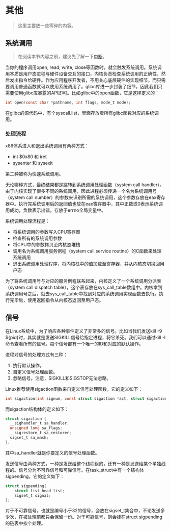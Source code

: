 # 其他

> 这里主要放一些零碎的内容。

## 系统调用

> 在阅读本节内容之前，建议先了解一下[中断](./interrupt.md)。

当你的程序调用open, read, write, close等函数时，就会触发系统调用。系统调用本质是用户态进程与硬件设备交互的接口，内核负责检查系统调用的正确性，然后发出指令给硬件。作为应用程序开发者，不用关心底层硬件的实现细节，而只需要调用普通函数就可以使用系统调用了。glibc库进一步封装了细节，因此我们只需要使用glibc库暴露的API即可。比如glibc中的open函数，它是这样定义的：

```C
int open(const char *pathname, int flags, mode_t mode);
```

在glibc的源代码中，有个syscall.list，里面存放着所有glibc函数对应的系统调用。

### 处理流程

x86体系进入和退出系统调用有两种方式：

- int $0x80 和 iret
- sysenter 和 sysexit

第二种被称为快速系统调用。

无论哪种方式，最终结果都是跳转到系统调用处理函数（system call handler）。由于内核实现了很多不同的系统调用，因此进程必须传递一个名为系统调用号（system call number）的参数来识别所需的系统调用，这个参数存放在eax寄存器中。执行完系统调用后的返回值也放在eax寄存器中，其中正数或0表示系统调用成功，负数表示出错，存放于errno全局变量中。

系统调用处理流程是：

- 将系统调用的参数写入CPU寄存器
- 检查所有的系统调用参数
- 将CPU中的参数拷贝至内核态堆栈
- 调用名为系统调用服务例程（system call service routine）的C函数来处理系统调用
- 退出系统调用处理程序，将内核栈中的值加载至寄存器，并从内核态切换回用户态

为了将系统调用号与对应的服务例程联系起来，内核定义了一个系统调用分派表（system call dispatch table），这个表存放在sys_call_table数组中。内核拿到系统调用号之后，就去sys_call_table中找到对应的系统调用实现函数去执行。执行完毕后，使用返回指令从内核态返回至用户态。

## 信号

在Linux系统中，为了响应各种事件定义了非常多的信号。比如当我们发送kill -9 ${pid}时，其实就是发送SIGKILL信号给指定进程，将它杀死。我们可以通过kill -l命令查看所有的信号。每个信号都有一个唯一的ID和对应的默认操作。

进程对信号的处理方式有三种：

1. 执行默认操作。
2. 自定义信号处理函数。
3. 忽略信号。注意，SIGKILL和SIGSTOP无法忽略。

Linux推荐使用sigaction函数来自定义信号处理函数。它的定义如下：

```C
int sigaction(int signum, const struct sigaction *act, struct sigaction *oldact);
```

而sigaction结构体的定义如下：

```C
struct sigaction {
  __sighandler_t sa_handler;
  unsigned long sa_flags;
  __sigrestore_t sa_restorer;
  sigset_t sa_mask;   
};
```

其中sa_handler就是你要定义的信号处理函数。

发送信号由两种方式，一种是发送给整个线程组的，还有一种是发送给某个单独线程的。信号分为不可靠信号和可靠信号。在task_struct中有一个结构体sigpending，它的定义如下：

```C
struct sigpending{
    struct list_head list;
    sigset_t signal;
};
```

对于不可靠信号，也就是编号小于32的信号，会放在sigset_t集合中，不论发送多少次，在被处理前都只会保留一份。对于可靠信号，则会挂在struct sigpending的链表中挨个处理。



